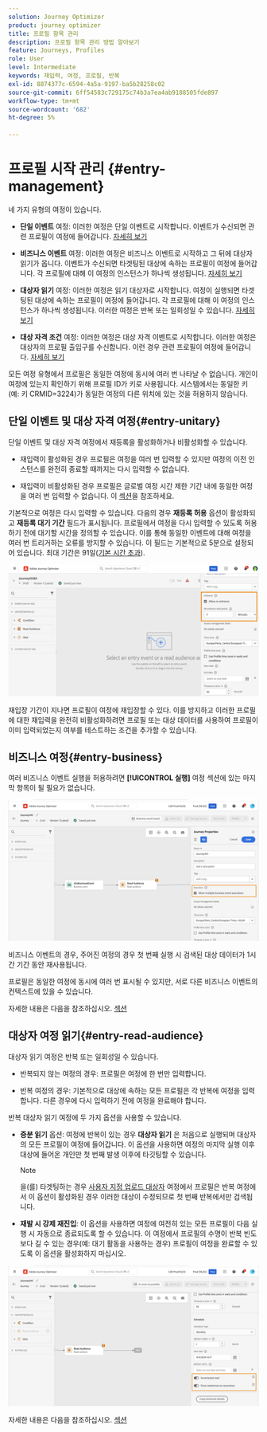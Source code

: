 ```yaml
---
solution: Journey Optimizer
product: journey optimizer
title: 프로필 항목 관리
description: 프로필 항목 관리 방법 알아보기
feature: Journeys, Profiles
role: User
level: Intermediate
keywords: 재입력, 여정, 프로필, 반복
exl-id: 8874377c-6594-4a5a-9197-ba5b28258c02
source-git-commit: 6ff54583c729175c74b3a7ea4ab9188505fde897
workflow-type: tm+mt
source-wordcount: '682'
ht-degree: 5%

---
```



# 프로필 시작 관리 {#entry-management}

네 가지 유형의 여정이 있습니다.

* **단일 이벤트** 여정: 이러한 여정은 단일 이벤트로 시작합니다. 이벤트가 수신되면 관련 프로필이 여정에 들어갑니다. [자세히 보기](#entry-unitary)

* **비즈니스 이벤트** 여정: 이러한 여정은 비즈니스 이벤트로 시작하고 그 뒤에 대상자 읽기가 옵니다. 이벤트가 수신되면 타겟팅된 대상에 속하는 프로필이 여정에 들어갑니다. 각 프로필에 대해 이 여정의 인스턴스가 하나씩 생성됩니다. [자세히 보기](#entry-business)

* **대상자 읽기** 여정: 이러한 여정은 읽기 대상자로 시작합니다. 여정이 실행되면 타겟팅된 대상에 속하는 프로필이 여정에 들어갑니다. 각 프로필에 대해 이 여정의 인스턴스가 하나씩 생성됩니다. 이러한 여정은 반복 또는 일회성일 수 있습니다. [자세히 보기](#entry-read-audience)

* **대상 자격 조건** 여정: 이러한 여정은 대상 자격 이벤트로 시작합니다. 이러한 여정은 대상자의 프로필 출입구를 수신합니다. 이런 경우 관련 프로필이 여정에 들어갑니다. [자세히 보기](#entry-unitary)

모든 여정 유형에서 프로필은 동일한 여정에 동시에 여러 번 나타날 수 없습니다. 개인이 여정에 있는지 확인하기 위해 프로필 ID가 키로 사용됩니다. 시스템에서는 동일한 키(예: 키 CRMID=3224)가 동일한 여정의 다른 위치에 있는 것을 허용하지 않습니다.

## 단일 이벤트 및 대상 자격 여정{#entry-unitary}

단일 이벤트 및 대상 자격 여정에서 재등록을 활성화하거나 비활성화할 수 있습니다.

* 재입력이 활성화된 경우 프로필은 여정을 여러 번 입력할 수 있지만 여정의 이전 인스턴스를 완전히 종료할 때까지는 다시 입력할 수 없습니다.

* 재입력이 비활성화된 경우 프로필은 글로벌 여정 시간 제한 기간 내에 동일한 여정을 여러 번 입력할 수 없습니다. 이 [섹션](../building-journeys/journey-gs.md#global_timeout)을 참조하세요.

기본적으로 여정은 다시 입력할 수 있습니다. 다음의 경우 **재등록 허용** 옵션이 활성화되고 **재등록 대기 기간** 필드가 표시됩니다. 프로필에서 여정을 다시 입력할 수 있도록 허용하기 전에 대기할 시간을 정의할 수 있습니다. 이를 통해 동일한 이벤트에 대해 여정을 여러 번 트리거하는 오류를 방지할 수 있습니다. 이 필드는 기본적으로 5분으로 설정되어 있습니다. 최대 기간은 91일([기본 시간 초과](journey-gs.md#global_timeout)).

<!--
When a journey ends, its status is **[!UICONTROL Closed]**. New individuals can no longer enter the journey. Persons already in the journey automatically exit the journey. [Learn more](journey-gs.md#entrance)
-->

![](assets/journey-re-entrance.png)

재입장 기간이 지나면 프로필이 여정에 재입장할 수 있다. 이를 방지하고 이러한 프로필에 대한 재입력을 완전히 비활성화하려면 프로필 또는 대상 데이터를 사용하여 프로필이 이미 입력되었는지 여부를 테스트하는 조건을 추가할 수 있습니다.

<!--
Due to the 30-day journey timeout, when journey re-entrance is not allowed, we cannot make sure the re-entrance blocking will work more than 91 days. Indeed, as we remove all information about persons who entered the journey 91 days after they enter, we cannot know the person entered previously, more than 91 days ago. -->

## 비즈니스 여정{#entry-business}

<!--
Business events follow re-entrance rules in the same way as for unitary events. If a journey allows re-entrance, the next business event will be processed.
-->

여러 비즈니스 이벤트 실행을 허용하려면 **[!UICONTROL 실행]** 여정 섹션에 있는 마지막 항목이 될 필요가 없습니다.

![](assets/business-entry.png)

비즈니스 이벤트의 경우, 주어진 여정의 경우 첫 번째 실행 시 검색된 대상 데이터가 1시간 기간 동안 재사용됩니다.

프로필은 동일한 여정에 동시에 여러 번 표시될 수 있지만, 서로 다른 비즈니스 이벤트의 컨텍스트에 있을 수 있습니다.

자세한 내용은 다음을 참조하십시오. [섹션](../event/about-creating-business.md)

## 대상자 여정 읽기{#entry-read-audience}

대상자 읽기 여정은 반복 또는 일회성일 수 있습니다.

* 반복되지 않는 여정의 경우: 프로필은 여정에 한 번만 입력합니다.

* 반복 여정의 경우: 기본적으로 대상에 속하는 모든 프로필은 각 반복에 여정을 입력합니다. 다른 경우에 다시 입력하기 전에 여정을 완료해야 합니다.

반복 대상자 읽기 여정에 두 가지 옵션을 사용할 수 있습니다.

* **증분 읽기** 옵션: 여정에 반복이 있는 경우 **대상자 읽기** 은 처음으로 실행되며 대상자의 모든 프로필이 여정에 들어갑니다. 이 옵션을 사용하면 여정의 마지막 실행 이후 대상에 들어온 개인만 첫 번째 발생 이후에 타깃팅할 수 있습니다.

  >[!NOTE]
  >
  >을(를) 타겟팅하는 경우 [사용자 지정 업로드 대상자](../audience/about-audiences.md#segments-in-journey-optimizer) 여정에서 프로필은 반복 여정에서 이 옵션이 활성화된 경우 이러한 대상이 수정되므로 첫 번째 반복에서만 검색됩니다.

* **재발 시 강제 재진입**: 이 옵션을 사용하면 여정에 여전히 있는 모든 프로필이 다음 실행 시 자동으로 종료되도록 할 수 있습니다. 이 여정에서 프로필의 수명이 반복 빈도보다 길 수 있는 경우(예: 대기 활동을 사용하는 경우) 프로필이 여정을 완료할 수 있도록 이 옵션을 활성화하지 마십시오.

![](assets/read-audience-options.png)

자세한 내용은 다음을 참조하십시오. [섹션](../building-journeys/read-audience.md#configuring-segment-trigger-activity)

<!--
After 91 days, a Read audience journey switches to the **Finished** status. This behavior is set for 91 days only (i.e. journey timeout default value) as all information about profiles who entered the journey is removed 91 days after they entered. Persons still in the journey automatically are impacted. They exit the journey after the 30 day timeout. 
-->
